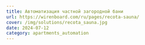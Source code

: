 ```yaml
---
title: Автоматизация частной загородной бани
url: https://wirenboard.com/ru/pages/recota-sauna/
cover: /img/solutions/recota_sauna.jpg
date: 2024-07-12
category: apartments_automation
---
```

